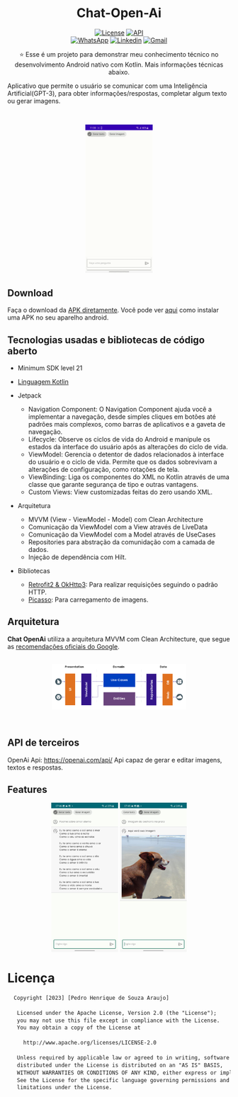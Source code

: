 <h1 align="center">Chat-Open-Ai</h1>

<p align="center">
  <a href="https://opensource.org/licenses/Apache-2.0"><img alt="License" src="https://img.shields.io/badge/License-Apache%202.0-blue.svg"/></a>
  <a href="https://android-arsenal.com/api?level=21"><img src="https://img.shields.io/badge/API-21%2B-brightgreen.svg?style=flat" border="0" alt="API"></a>
  <br>
  <a href="https://wa.me/+5574999637391"><img alt="WhatsApp" src="https://img.shields.io/badge/WhatsApp-25D366?style=for-the-badge&logo=whatsapp&logoColor=white"/></a>
  <a href="https://www.linkedin.com/in/pedro-henrique-de-souza-araujo/"><img alt="Linkedin" src="https://img.shields.io/badge/LinkedIn-0077B5?style=for-the-badge&logo=linkedin&logoColor=white"/></a>
  <a href="pedro.steam2016@hotmail.com"><img alt="Gmail" src="https://img.shields.io/badge/Gmail-D14836?style=for-the-badge&logo=gmail&logoColor=white"/></a>
</p>

<p align="center">  
⭐ Esse é um projeto para demonstrar meu conhecimento técnico no desenvolvimento Android nativo com Kotlin. Mais informações técnicas abaixo.

Aplicativo que permite o usuário se comunicar com uma Inteligência Artificial(GPT-3), para obter informações/respostas, completar algum texto ou gerar imagens.
</p>
</br>

<p float="left" align="center">
 <img alt="gif" width="30%" src="screenshots/Gif.gif"/>
</p>

## Download
Faça o download da <a href="apk/app-debug.apk?raw=true">APK diretamente</a>. Você pode ver <a href="https://www.google.com/search?q=como+instalar+um+apk+no+android">aqui</a> como instalar uma APK no seu aparelho android.

## Tecnologias usadas e bibliotecas de código aberto

- Minimum SDK level 21
- [Linguagem Kotlin](https://kotlinlang.org/)

- Jetpack
  - Navigation Component: O Navigation Component ajuda você a implementar a navegação, desde simples cliques em botões até padrões mais complexos, como barras de aplicativos e a gaveta de navegação.
  - Lifecycle: Observe os ciclos de vida do Android e manipule os estados da interface do usuário após as alterações do ciclo de vida.
  - ViewModel: Gerencia o detentor de dados relacionados à interface do usuário e o ciclo de vida. Permite que os dados sobrevivam a alterações de configuração, como   rotações de tela.
  - ViewBinding: Liga os componentes do XML no Kotlin através de uma classe que garante segurança de tipo e outras vantagens.
  - Custom Views: View customizadas feitas do zero usando XML.

- Arquitetura
  - MVVM (View - ViewModel - Model) com Clean Architecture
  - Comunicação da ViewModel com a View através de LiveData
  - Comunicação da ViewModel com a Model através de UseCases
  - Repositories para abstração da comunidação com a camada de dados.
  - Injeção de dependência com Hilt.
  
- Bibliotecas
  - [Retrofit2 & OkHttp3](https://github.com/square/retrofit): Para realizar requisições seguindo o padrão HTTP.
  - [Picasso](https://github.com/square/picasso): Para carregamento de imagens.

## Arquitetura
**Chat OpenAi** utiliza a arquitetura MVVM com Clean Architecture, que segue as [recomendações oficiais do Google](https://developer.android.com/topic/architecture).
</br></br>
<p float="left" align="center">
 <img src=screenshots/arch.png" width="60%"/>
</p>
<br>

## API de terceiros
OpenAi Api: https://openai.com/api/
Api capaz de gerar e editar imagens, textos e respostas.

## Features
<p float="left" align="center">
 <img src="screenshots/screen1.jpg" width="30%"/>
  <img src="screenshots/screen2.jpg" width="30%"/>
</p>

# Licença
```xml
  Copyright [2023] [Pedro Henrique de Souza Araujo]

   Licensed under the Apache License, Version 2.0 (the "License");
   you may not use this file except in compliance with the License.
   You may obtain a copy of the License at

     http://www.apache.org/licenses/LICENSE-2.0

   Unless required by applicable law or agreed to in writing, software
   distributed under the License is distributed on an "AS IS" BASIS,
   WITHOUT WARRANTIES OR CONDITIONS OF ANY KIND, either express or implied.
   See the License for the specific language governing permissions and
   limitations under the License.
```
